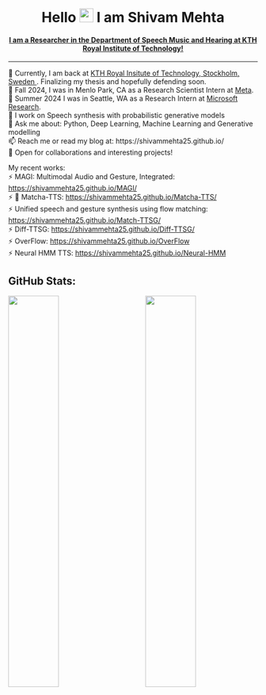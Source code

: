 <!--
**shivammehta25/shivammehta25** is a ✨ _special_ ✨ repository because its `README.md` (this file) appears on your GitHub profile.

Here are some ideas to get you started:

- 🔭 I’m currently working on ...
- 🌱 I’m currently learning ...
- 👯 I’m looking to collaborate on ...
- 🤔 I’m looking for help with ...
- 💬 Ask me about ...
- 📫 How to reach me: ...
- 😄 Pronouns: ...
- ⚡ Fun fact: ...
-->


<h1 align="center">Hello <img src="https://media.giphy.com/media/hvRJCLFzcasrR4ia7z/giphy.gif" width="28"> I am Shivam Mehta</h1>

<h4 align="center"> <a href="https://www.kth.se/profile/smehta/">I am a Researcher in the Department of Speech Music and Hearing at KTH Royal Institute of Technology! </a></h4> 
<hr>
<p>
🎯 Currently, I am back at <a href="https://www.kth.se/profile/smehta"> KTH Royal Insitute of Technology, Stockholm, Sweden </a>. Finalizing my thesis and hopefully defending soon. <br/>
🎯 Fall 2024, I was in Menlo Park, CA as a Research Scientist Intern at <a href="https://ai.meta.com/research/">Meta</a>. <br/>
🎯 Summer 2024 I was in Seattle, WA as a Research Intern at <a href="https://www.microsoft.com/en-us/research/">Microsoft Research</a>. <br/>
🔭 I work on Speech synthesis with probabilistic generative models <br/> 
💬 Ask me about: Python, Deep Learning, Machine Learning and Generative modelling   <br/>
📫 Reach me or read my blog at: https://shivammehta25.github.io/ <br/>
💬 Open for collaborations and interesting projects!
</p>

My recent works: <br>
⚡ MAGI: Multimodal Audio and Gesture, Integrated: https://shivammehta25.github.io/MAGI/ <br>
⚡ 🍵 Matcha-TTS: https://shivammehta25.github.io/Matcha-TTS/ <br>
⚡ Unified speech and gesture synthesis using flow matching: https://shivammehta25.github.io/Match-TTSG/ <br>
⚡ Diff-TTSG: https://shivammehta25.github.io/Diff-TTSG/ <br>
⚡ OverFlow: https://shivammehta25.github.io/OverFlow <br>
⚡ Neural HMM TTS: https://shivammehta25.github.io/Neural-HMM <br>


## GitHub Stats:

<img  src="https://github-readme-stats.vercel.app/api?username=shivammehta25&show_icons=true&hide_border=true&theme=tokyonight" width="45%" align="right" >

<img  src="https://github-readme-streak-stats.herokuapp.com/?user=shivammehta25&hide_border=true&theme=tokyonight" width="45%" >
<br />
